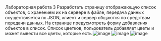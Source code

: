 Лабораторная работа 3
Разработать страницу отображающую список объектов, с хранением их на сервере в файле, передача данных осуществляется по JSON, клиент и сервер общаются по средствам передачи данных. На странице предусмотреть форму добавления объектов в список. Список цветков, пользователь добавляет цветы и может вывести все цветы, которые есть
![image](https://github.com/AnnaTupota/LABA8_JAVA_LUCHSHE/assets/125197669/bcf360d2-1751-4f70-b945-7aadf1e97940)
![image](https://github.com/AnnaTupota/LABA8_JAVA_LUCHSHE/assets/125197669/349cccc6-79b2-4ffa-ae8b-c3fe7049f85f)
![image](https://github.com/AnnaTupota/LABA8_JAVA_LUCHSHE/assets/125197669/f76d3908-1d77-4efa-a828-3f49e24bfd62)

